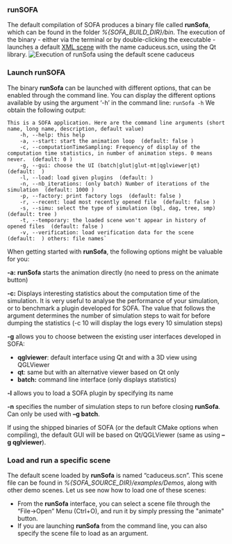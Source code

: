 ### runSOFA

The default compilation of SOFA produces a binary file called **runSofa**, which can be
found in the folder *%{SOFA\_BUILD\_DIR}/bin*.
The execution of the binary - either via the terminal or by double-clicking the executable -
launches a default [XML scene](./../create-your-scene-in-xml) with the name caduceus.scn, using the Qt library.
![Execution of runSofa using the
default scene caduceus](https://www.sofa-framework.org/wp-content/uploads/2014/11/Screenshot-from-2015-01-14-1839152.png)

### Launch runSOFA

The binary **runSofa** can be launched with different options, that can
be enabled through the command line. You can display the different
options available by using the argument ‘-h’ in the command line:
`runSofa -h`
We obtain the following output:
```
This is a SOFA application. Here are the command line arguments (short name, long name, description, default value)
    -h, --help: this help 
    -a, --start: start the animation loop  (default: false ) 
    -c, --computationTimeSampling: Frequency of display of the computation time statistics, in number of animation steps. 0 means never.  (default: 0 ) 
    -g, --gui: choose the UI (batch|glut|glut-mt|qglviewer|qt)  (default:  ) 
    -l, --load: load given plugins  (default: ) 
    -n, --nb_iterations: (only batch) Number of iterations of the simulation  (default: 1000 ) 
    -p, --factory: print factory logs  (default: false ) 
    -r, --recent: load most recently opened file  (default: false ) 
    -s, --simu: select the type of simulation (bgl, dag, tree, smp)  (default: tree ) 
    -t, --temporary: the loaded scene won't appear in history of opened files  (default: false ) 
    -v, --verification: load verification data for the scene  (default:  ) others: file names`
```
When getting started with **runSofa**, the following options might be
valuable for you:

**-a:** **runSofa** starts the animation directly (no need to press on the animate button)

**-c:** Displays interesting statistics about the computation time of the simulation. It is very useful to analyse the performance of your simulation, or to benchmark a plugin developed for SOFA. The value that follows the argument determines the number of simulation steps to wait for before dumping the statistics (-c 10 will display the logs every 10 simulation steps)

**-g** allows you to choose between the existing user interfaces developed in SOFA:
- **qglviewer**: default interface using Qt and with a 3D view using QGLViewer
- **qt**: same but with an alternative viewer based on Qt only
- **batch:** command line interface (only displays statistics)

**-l** allows you to load a SOFA plugin by specifying its name

**-n** specifies the number of simulation steps to run before closing **runSofa**. Can only be used with **–g batch**.

If using the shipped binaries of SOFA (or the default CMake options when compiling), the default GUI will be based on Qt/QGLViewer (same as using **–g qglviewer**).

### Load and run a specific scene

The default scene loaded by **runSofa** is named “caduceus.scn”. This
scene file can be found in *%{SOFA\_SOURCE\_DIR}/examples/Demos*, along
with other demo scenes. Let us see now how to load one of these scenes:

-   From the **runSofa** interface, you can select a scene file through
    the “File-&gt;Open” Menu (Ctrl+O), and run it by simply pressing the
    "animate" button.
-   If you are launching **runSofa** from the command line, you can also
    specify the scene file to load as an argument.


